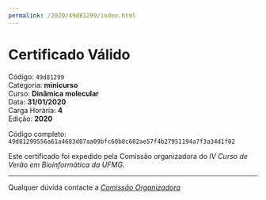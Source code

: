 ```yaml
---
permalink: /2020/49d81299/index.html
---
```


# Certificado Válido

Código: `49d81299`<br>
Categoria: **minicurso**<br>
Curso: **Dinâmica molecular**<br>
Data: **31/01/2020**<br>
Carga Horária: **4**<br>
Edição: **2020**<br>


Código completo: `49d81299556a61a4683d07aa09bfc60b8c602ae57f4b27951194a7f3a34d1f02`


Este certificado foi expedido pela Comissão organizadora do *IV Curso de Verão em Bioinformática da UFMG*.

----

Qualquer dúvida contacte a [_Comissão Organizadora_](<mailto:cursobioinfoufmg@gmail.com$subject=[Certificados]>)

